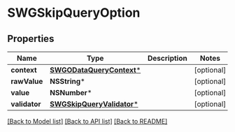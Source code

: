 # SWGSkipQueryOption

## Properties
Name | Type | Description | Notes
------------ | ------------- | ------------- | -------------
**context** | [**SWGODataQueryContext***](SWGODataQueryContext.md) |  | [optional] 
**rawValue** | **NSString*** |  | [optional] 
**value** | **NSNumber*** |  | [optional] 
**validator** | [**SWGSkipQueryValidator***](SWGSkipQueryValidator.md) |  | [optional] 

[[Back to Model list]](../README.md#documentation-for-models) [[Back to API list]](../README.md#documentation-for-api-endpoints) [[Back to README]](../README.md)


